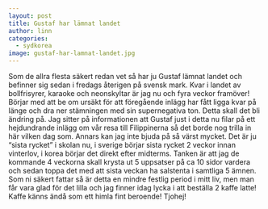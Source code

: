 ```yaml
---
layout: post
title: Gustaf har lämnat landet
author: linn
categories:
  - sydkorea
image: gustaf-har-lamnat-landet.jpg
---
```


Som de allra flesta säkert redan vet så har ju Gustaf lämnat landet och befinner sig sedan i fredags återigen på svensk mark. Kvar i landet av bollfrisyrer, karaoke  och neonskyltar är jag nu och fyra veckor framöver! Börjar med att be om ursäkt för att föregående inlägg har fått ligga kvar på länge och dra ner stämningen med sin supernegativa ton. Detta skall det bli ändring på. Jag sitter på informationen att Gustaf just i detta nu filar på ett hejdundrande inlägg om vår resa till Filippinerna så det borde nog trilla in här vilken dag som. Annars kan jag inte bjuda på så värst mycket. Det är ju “sista rycket” i skolan nu, i sverige börjar sista rycket 2 veckor innan vinterlov, i korea börjar det direkt efter midterms. Tanken är att jag de kommande 4 veckorna skall krysta ut 5 uppsatser på ca 10 sidor vardera och sedan toppa det med att sista veckan ha salstenta i samtliga 5 ämnen. Som ni säkert fattar så är detta en mindre festlig period i mitt liv, men man får vara glad för det lilla och jag finner idag lycka i att beställa 2 kaffe latte! Kaffe känns ändå som ett himla fint beroende! Tjohej!
